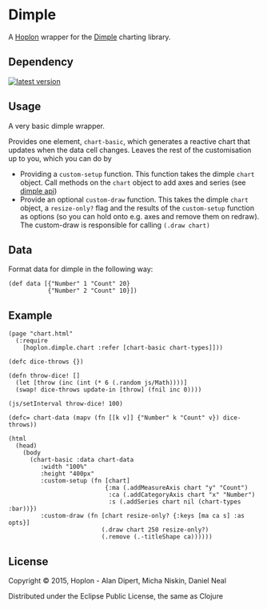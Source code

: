 # Dimple

A [Hoplon][hoplon] wrapper for the [Dimple][3] charting library.

## Dependency

[![latest version][2]][1]

## Usage

A very basic dimple wrapper.

Provides one element, `chart-basic`, which generates a reactive chart that updates when the data cell changes. 
Leaves the rest of the customisation up to you, which you can do by 


 * Providing a `custom-setup` function. This function takes the dimple `chart` object. Call methods on the `chart` object to add axes and series
   (see [dimple api](https://github.com/PMSI-AlignAlytics/dimple/wiki/dimple.chart))
 * Provide an optional `custom-draw` function. This takes the dimple `chart` object, a `resize-only?` flag and the results of the `custom-setup` function as options
   (so you can hold onto e.g. axes and remove them on redraw). The custom-draw is responsible for calling `(.draw chart)`

## Data

Format data for dimple in the following way:

    (def data [{"Number" 1 "Count" 20}
               {"Number" 2 "Count" 10}])

## Example

    (page "chart.html"
      (:require
        [hoplon.dimple.chart :refer [chart-basic chart-types]]))

    (defc dice-throws {})

    (defn throw-dice! []
      (let [throw (inc (int (* 6 (.random js/Math))))]
      (swap! dice-throws update-in [throw] (fnil inc 0))))

    (js/setInterval throw-dice! 100)

    (defc= chart-data (mapv (fn [[k v]] {"Number" k "Count" v}) dice-throws))

    (html
      (head)
        (body
          (chart-basic :data chart-data
             :width "100%"
             :height "400px"
             :custom-setup (fn [chart]
                               {:ma (.addMeasureAxis chart "y" "Count")
                                :ca (.addCategoryAxis chart "x" "Number")
                                :s (.addSeries chart nil (chart-types :bar))}) 
             :custom-draw (fn [chart resize-only? {:keys [ma ca s] :as opts}]
                              (.draw chart 250 resize-only?)
                              (.remove (.-titleShape ca))))))

## License

Copyright © 2015, Hoplon - Alan Dipert, Micha Niskin, Daniel Neal

Distributed under the Eclipse Public License, the same as Clojure

[hoplon]: http://hoplon.io
[javelin]: https://github.com/tailrecursion/javelin
[1]: https://clojars.org/io.hoplon/dimple
[2]: https://clojars.org/io.hoplon/dimple/latest-version.svg?cache=3
[3]: https://dimplejs.org
